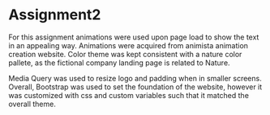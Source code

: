 # Assignment2

For this assignment animations were used upon page load to show the text in an appealing way. Animations were acquired from animista animation creation website. Color theme was kept consistent with a nature color pallete, as the fictional company landing page is related to Nature. 

Media Query was used to resize logo and padding when in smaller screens. Overall, Bootstrap was used to set the foundation of the website, however it was customized with css and custom variables such that it matched the overall theme. 
